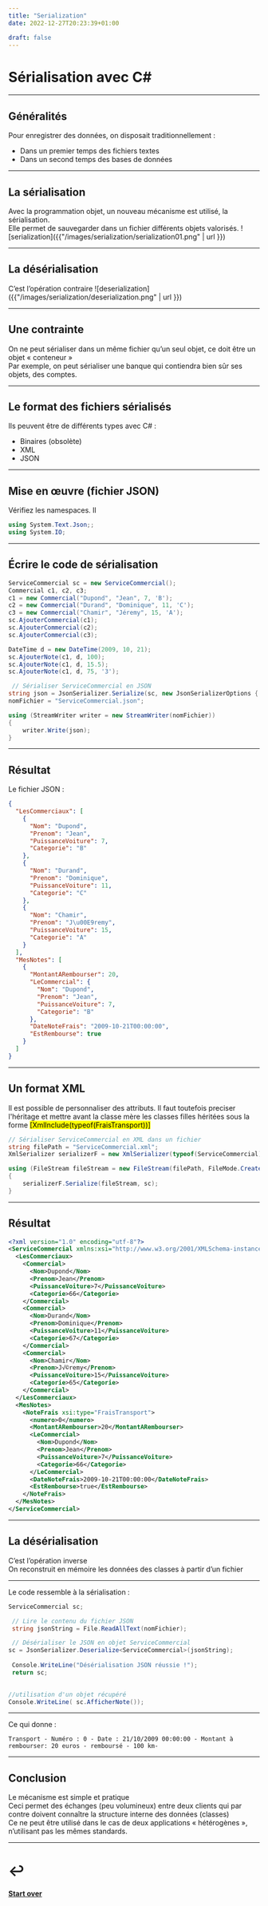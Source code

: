 ```yaml
---
title: "Serialization"
date: 2022-12-27T20:23:39+01:00

draft: false
---
```

<style>
  .reveal p {
    text-align: left;
  }
  .reveal ul {
    display: block;
  }
  .reveal ol {
    display: block;
  }
</style>

# Sérialisation avec C#

---

## Généralités
Pour enregistrer des données, on disposait traditionnellement :
- Dans un premier temps des fichiers textes
- Dans un second temps des bases de données

---

## La sérialisation
Avec la programmation objet, un nouveau mécanisme est utilisé, la sérialisation.  
Elle permet de sauvegarder dans un fichier différents objets valorisés.
![serialization]({{"/images/serialization/serialization01.png" | url }})


---

## La désérialisation
C’est l’opération contraire
![deserialization]({{"/images/serialization/deserialization.png" | url }})

---

## Une contrainte
On ne peut sérialiser dans un même fichier qu’un seul objet, ce doit être un objet « conteneur »  
Par exemple, on peut sérialiser une banque qui contiendra bien sûr ses objets, des comptes.


---

## Le format des fichiers sérialisés
Ils peuvent être de différents types avec C# :
- Binaires (obsolète)
- XML
- JSON

---

<section>

## Mise en œuvre (fichier JSON)
Vérifiez les namespaces. Il
```csharp
using System.Text.Json;;
using System.IO;
```

---

## Écrire le code de sérialisation 
```csharp
ServiceCommercial sc = new ServiceCommercial();
Commercial c1, c2, c3;
c1 = new Commercial("Dupond", "Jean", 7, 'B');
c2 = new Commercial("Durand", "Dominique", 11, 'C');
c3 = new Commercial("Chamir", "Jéremy", 15, 'A');
sc.AjouterCommercial(c1);
sc.AjouterCommercial(c2);
sc.AjouterCommercial(c3);

DateTime d = new DateTime(2009, 10, 21);
sc.AjouterNote(c1, d, 100);
sc.AjouterNote(c1, d, 15.5);
sc.AjouterNote(c1, d, 75, '3');

 // Sérialiser ServiceCommercial en JSON
string json = JsonSerializer.Serialize(sc, new JsonSerializerOptions { WriteIndented = true });
nomFichier = "ServiceCommercial.json";

using (StreamWriter writer = new StreamWriter(nomFichier))
{
    writer.Write(json);
}
```
</section>

---

## Résultat
Le fichier JSON :  
```json
{
  "LesCommerciaux": [
    {
      "Nom": "Dupond",
      "Prenom": "Jean",
      "PuissanceVoiture": 7,
      "Categorie": "B"
    },
    {
      "Nom": "Durand",
      "Prenom": "Dominique",
      "PuissanceVoiture": 11,
      "Categorie": "C"
    },
    {
      "Nom": "Chamir",
      "Prenom": "J\u00E9remy",
      "PuissanceVoiture": 15,
      "Categorie": "A"
    }
  ],
  "MesNotes": [
    {
      "MontantARembourser": 20,
      "LeCommercial": {
        "Nom": "Dupond",
        "Prenom": "Jean",
        "PuissanceVoiture": 7,
        "Categorie": "B"
      },
      "DateNoteFrais": "2009-10-21T00:00:00",
      "EstRembourse": true
    }
  ]
}
```

---

<section>

## Un format XML
Il est possible de personnaliser des attributs. Il faut toutefois preciser l'héritage et mettre avant la classe mère 
les classes filles héritées sous la forme <mark> [XmlInclude(typeof(FraisTransport))]</mark>
```csharp
// Sérialiser ServiceCommercial en XML dans un fichier
string filePath = "ServiceCommercial.xml";
XmlSerializer serializerF = new XmlSerializer(typeof(ServiceCommercial));

using (FileStream fileStream = new FileStream(filePath, FileMode.Create))
{
    serializerF.Serialize(fileStream, sc);
}
```

---

## Résultat
```xml
<?xml version="1.0" encoding="utf-8"?>
<ServiceCommercial xmlns:xsi="http://www.w3.org/2001/XMLSchema-instance" xmlns:xsd="http://www.w3.org/2001/XMLSchema">
  <LesCommerciaux>
    <Commercial>
      <Nom>Dupond</Nom>
      <Prenom>Jean</Prenom>
      <PuissanceVoiture>7</PuissanceVoiture>
      <Categorie>66</Categorie>
    </Commercial>
    <Commercial>
      <Nom>Durand</Nom>
      <Prenom>Dominique</Prenom>
      <PuissanceVoiture>11</PuissanceVoiture>
      <Categorie>67</Categorie>
    </Commercial>
    <Commercial>
      <Nom>Chamir</Nom>
      <Prenom>J√©remy</Prenom>
      <PuissanceVoiture>15</PuissanceVoiture>
      <Categorie>65</Categorie>
    </Commercial>
  </LesCommerciaux>
  <MesNotes>
    <NoteFrais xsi:type="FraisTransport">
      <numero>0</numero>
      <MontantARembourser>20</MontantARembourser>
      <LeCommercial>
        <Nom>Dupond</Nom>
        <Prenom>Jean</Prenom>
        <PuissanceVoiture>7</PuissanceVoiture>
        <Categorie>66</Categorie>
      </LeCommercial>
      <DateNoteFrais>2009-10-21T00:00:00</DateNoteFrais>
      <EstRembourse>true</EstRembourse>
    </NoteFrais>
  </MesNotes>
</ServiceCommercial>
```
</section>


---
<section>

## La désérialisation
C’est l’opération inverse  
On reconstruit en mémoire les données des classes à partir d’un fichier

---

Le code ressemble à la sérialisation :
```csharp
ServiceCommercial sc;

 // Lire le contenu du fichier JSON
 string jsonString = File.ReadAllText(nomFichier);

 // Désérialiser le JSON en objet ServiceCommercial
sc = JsonSerializer.Deserialize<ServiceCommercial>(jsonString);
             
 Console.WriteLine("Désérialisation JSON réussie !");
 return sc;
 

//utilisation d'un objet récupéré
Console.WriteLine( sc.AfficherNote());
```


---

Ce qui donne : 
```text
Transport - Numéro : 0 - Date : 21/10/2009 00:00:00 - Montant à rembourser: 20 euros - remboursé - 100 km-
```
</section>

---

## Conclusion
Le mécanisme est simple et pratique  
Ceci permet des échanges (peu volumineux) entre deux clients qui par contre doivent connaître la structure interne des données (classes)  
Ce ne peut être utilisé dans le cas de deux applications « hétérogènes », n’utilisant pas les mêmes standards.

---

# ↩️

#### [Start over](/index)